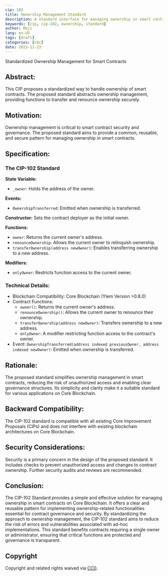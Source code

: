```yaml
---
cip: 102
title: Ownership Management Standard
description: A standard interface for managing ownership in smart contracts.
keywords: [cip, cip-102, ownership, standard]
author: Moji
lang: en-US
tags: [draft]
categories: [cbc]
date: 2023-11-23
---
```


Standardized Ownership Management for Smart Contracts

<!--truncate-->

## Abstract:
This CIP proposes a standardized way to handle ownership of smart contracts. The proposed standard abstracts ownership management, providing functions to transfer and renounce ownership securely.

## Motivation:
Ownership management is critical to smart contract security and governance. The proposed standard aims to provide a common, reusable, and secure pattern for managing ownership in smart contracts.

## Specification:
### The CIP-102 Standard
**State Variable:**
- `_owner`: Holds the address of the owner.

**Events:**
- `OwnershipTransferred`: Emitted when ownership is transferred.

**Constructor:**
Sets the contract deployer as the initial owner.

**Functions:**
- `owner`: Returns the current owner's address.
- `renounceOwnership`: Allows the current owner to relinquish ownership.
- `transferOwnership(address newOwner)`: Enables transferring ownership to a new address.

**Modifiers:**
- `onlyOwner`: Restricts function access to the current owner.

### Technical Details:
- Blockchain Compatibility: Core Blockchain (Ylem Version >0.8.0)
- Contract Functions:
    - `owner()`: Returns the current owner's address.
    - `renounceOwnership()`: Allows the current owner to renounce their ownership.
    - `transferOwnership(address newOwner)`: Transfers ownership to a new address.
    - `onlyOwner`: A modifier restricting function access to the contract's owner.
- Event: `OwnershipTransferred(address indexed previousOwner, address indexed newOwner)`: Emitted when ownership is transferred.

## Rationale:
The proposed standard simplifies ownership management in smart contracts, reducing the risk of unauthorized access and enabling clear governance structures. Its simplicity and clarity make it a suitable standard for various applications on Core Blockchain.

## Backward Compatibility:
The CIP-102 standard is compatible with all existing Core Improvement Proposals (CIPs) and does not interfere with existing blockchain architectures on Core Blockchain.

## Security Considerations:
Security is a primary concern in the design of the proposed standard. It includes checks to prevent unauthorized access and changes to contract ownership. Further security audits and reviews are recommended.

## Conclusion:
The CIP-102 Standard provides a simple and effective solution for managing ownership in smart contracts on Core Blockchain. It offers a clear and reusable pattern for implementing ownership-related functionalities essential for contract governance and security. By standardizing the approach to ownership management, the CIP-102 standard aims to reduce the risk of errors and vulnerabilities associated with ad-hoc implementations. This standard benefits contracts requiring a single owner or administrator, ensuring that critical functions are protected and governance is transparent.

## Copyright

Copyright and related rights waived via [CC0](https://creativecommons.org/publicdomain/zero/1.0/).